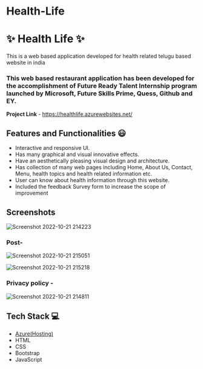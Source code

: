 # Health-Life

# ✨ Health Life ✨

This is a web based application developed for health related telugu based website in india

### This web based restaurant application has been developed for the accomplishment of Future Ready Talent Internship program launched by Microsoft, Future Skills Prime, Quess, Github and EY.


**Project Link** - https://healthlife.azurewebsites.net/


## Features and Functionalities 😃

- Interactive and responsive UI.
- Has many graphical and visual innovative effects.
- Have an aesthetically pleasing visual design and architecture.
- Has collection of many web pages including Home, About Us, Contact, Menu, health topics and health related information etc.
- User can know about health information through this website.
- Included the feedback Survey form to increase the scope of improvement 

## Screenshots



![Screenshot 2022-10-21 214223](https://user-images.githubusercontent.com/113239982/197241719-7cba8ad3-98ac-4a3d-a575-151b65dc7fe2.png)


   

### Post-



![Screenshot 2022-10-21 215051](https://user-images.githubusercontent.com/113239982/197242904-c982d6d4-668e-428f-87f5-356e4db19566.png)

![Screenshot 2022-10-21 215218](https://user-images.githubusercontent.com/113239982/197243130-ce32dedc-18bc-484f-b49c-327705a75612.png)


### Privacy policy -



![Screenshot 2022-10-21 214811](https://user-images.githubusercontent.com/113239982/197242536-40518d2f-1e59-42cc-b199-b1ca885ab1e2.png)



## Tech Stack 💻

- [Azure(Hosting)](https://azure.microsoft.com/en-in/features/azure-portal/)
- HTML
- CSS
- Bootstrap
- JavaScript
